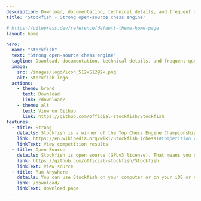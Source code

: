 ```yaml
---
description: Download, documentation, technical details, and frequent questions.
title: 'Stockfish - Strong open-source chess engine'

# https://vitepress.dev/reference/default-theme-home-page
layout: home

hero:
  name: "Stockfish"
  text: "Strong open-source chess engine"
  tagline: Download, documentation, technical details, and frequent questions.
  image:
    src: /images/logo/icon_512x512@2x.png
    alt: Stockfish logo
  actions:
    - theme: brand
      text: Download
      link: /download/
    - theme: alt
      text: View on Github
      link: https://github.com/official-stockfish/Stockfish
features:
  - title: Strong
    details: Stockfish is a winner of the Top Chess Engine Championship, Chess.com Computer Chess Championship, and reliably tops rating lists.
    link: https://en.wikipedia.org/wiki/Stockfish_(chess)#Competition_results
    linkText: View competition results
  - title: Open Source
    details: Stockfish is open source (GPLv3 license). That means you can read the code, modify it, and contribute back.
    link: https://github.com/official-stockfish/Stockfish
    linkText: View source
  - title: Run Anywhere
    details: You can use Stockfish on your computer or on your iOS or Android device. So you can get world-class chess analysis, wherever you are.
    link: /download/
    linkText: Download page
---
```


<style scope>
.VPHero .clip {
  animation: title-gradient 5s ease infinite;
  background-size: 400% 400%;
  background-image: linear-gradient(-45deg,var(--green7),var(--green4),var(--green7),var(--green5),var(--green4),var(--green5),var(--green7),var(--green4));
}

@keyframes title-gradient {
  0% {
    background-position: 0% 50%
  }

  50% {
    background-position: 100% 50%
  }

  to {
    background-position: 0% 50%
  }
}

.image-bg {
  background: linear-gradient(45deg, var(--green7) 0%, var(--green7) 100%) top left,
              linear-gradient(-45deg, var(--green0) 0%, var(--green0) 100%) top right,
              linear-gradient(-135deg, var(--green4) 0%, var(--green4) 100%) bottom right,
              linear-gradient(135deg, var(--green0) 0%, var(--green0) 100%) bottom left  !important;
  background-size: 50% 50% !important;
  background-repeat: no-repeat !important;
}
</style>
